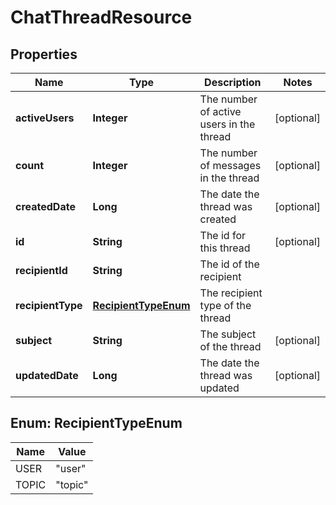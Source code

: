 
# ChatThreadResource

## Properties
Name | Type | Description | Notes
------------ | ------------- | ------------- | -------------
**activeUsers** | **Integer** | The number of active users in the thread |  [optional]
**count** | **Integer** | The number of messages in the thread |  [optional]
**createdDate** | **Long** | The date the thread was created |  [optional]
**id** | **String** | The id for this thread |  [optional]
**recipientId** | **String** | The id of the recipient | 
**recipientType** | [**RecipientTypeEnum**](#RecipientTypeEnum) | The recipient type of the thread | 
**subject** | **String** | The subject of the thread |  [optional]
**updatedDate** | **Long** | The date the thread was updated |  [optional]


<a name="RecipientTypeEnum"></a>
## Enum: RecipientTypeEnum
Name | Value
---- | -----
USER | &quot;user&quot;
TOPIC | &quot;topic&quot;



